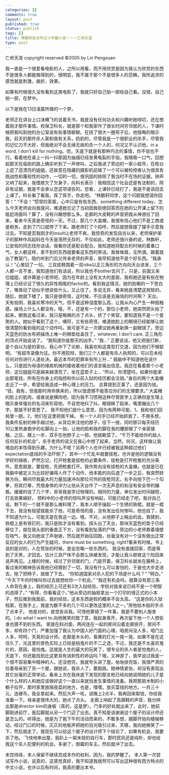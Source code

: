 ```yaml
--- 
categories: []
comments: true
layout: post
published: true
status: publish
tags: []
title: 林鹏轩处女作之小中篇小说－－－亡命天涯
type: post
---
```

<div id="msgcns!3725CC0EE38B1F6!358" class="bvMsg">亡命天涯				
copyright reserved ©2005 by Lin Pengxuan


我一直是一个很爱看电影的人，之所以用看，而不用欣赏是因为我认为欣赏的东西不是很多人都能做得到的，很明显，我不属于那个不是很多人的范畴。我所追求的感觉就是刺激，曲折，效果。

如果有时候很久没有看到这类电影了，我就只好自己拍一部给自己看。没错，自己拍一部，在梦中。

以下是我在13日凌晨所做的一个梦。


老师正在讲台上口沫横飞的说着天书，我是没有任何功夫和兴趣听她唠叨，还在想着刚才那件事情。校保卫科长，就是那个和我家作了很长时间穷邻居的人，下课时候把我叫到他的办公室说有些事情聊聊。在绕了很大一圈弯子后，他隐晦的暗示我，前天的那件杀人案和我有关系，奶奶的，尽管我是一个很职业的杀手，尽管我的记忆力不大好，但我绝对不会无缘无故的杀一个人的，何况又不认识他，in a word, I don’t kill for nothing。但，天底下就是有那种巧合的事情，你不信也不行。看着他在桌上一抖一抖那因为抽烟已经发黄龟裂的手指，我暗吸一口气，回想起那天在临街的路上确实听到了一声惨叫，之后我进了旁边的一家小超市，在柜台上逗了逗漂亮的姐姐，还故意在隐藏的摄影机前做了一个可以被检控者认为很具有挑战性和蔑视性的动作，一切的一切，很巩固的排除了我当时不在场的证据。钟声又响了起来，我借故欠了欠身子，向科长表示：我相信这个社会还是有法制的，除非有证据，我是不会承认您这项诬告的。您看，上课铃已经打了，我是不是该回去上课了。科长看了看我，挥了挥手，你走吧。
“林鹏轩同学，这个问题我想请你回答！”
“不会！”惯常的答案，心中只是有些东西，something different today，怎么今天老师会向我提问，难道她忘记了当初因我拒绝回答而在她的公开课上留下的尴尬场面吗？算了，没有兴趣想那么多。走廊的大皮鞋的声音把我从神游拉了回来，看来今天真是奇怪的一天。不过，那几个大盖帽，我很有信心他们不是工商或是税务，走到了门口就停了下来。跟老师打了个招呼，然后就想我摆了摆手示意我过去。不知是否我刚才的insult让老师不爽，我惊奇的发现自古以来，老师保护弟子的那种作风起码在今天是荡然无存的，不仅如此，老师还很兴奋的说，林鹏轩，公安局的同志找你谈话，我看你还是配合配合。我知道她将配合的时候的着重口气，女人都这样，拿不到的东西就要看这东西的笑话。我耸耸肩，无所谓。跟着就出了教室门，隐约听到门后又传来老师的声音，我早知道他不是个好东西。“我承认！”心里回了一句。
三双皮鞋围着一双nike以正三角形的方向向天台进发，三个人都一言不发，我知道他们有话说，所以我也不bother去问了。只是，前面又来位姐姐，或许算是小老师吧，因为在年龄上没有太大的差距，我和她还是有些在物理上已经论证了很久的异性相吸的factor的。看到我这情况，她的脸唰的一下苍白了，嘴唇动了动似乎想说些什么，又止住了。多说无异，看来她是清楚这规矩的。随后，她就下楼了，我只是很奇怪，这时候，不应该是去操场的时间啊？
天台。天有些阴，我喜欢寒冷的天气，但不是这种湿度那么高，让我从内心产生一种抵触感。操场上什么人都没有，哦，不，还是有一个的，那位小老师，她突然把头抬了起来，朝我这看过来，我只是略微的点了点头，挤了个笑容，要知道我不是一个爱笑的人。她似乎看到了这个，噢阿，又有些奇怪，难道她脸上的眼镜已经能够让她很清楚的看到我的这个动作吗，我可是不止一次建议她再重新换一副眼镜了。旁边天蓝色的防水布把操场上唯一的棉垫给盖住了，whatever, I don’t care. 
正三角形的顶点开始说话了。
“我知道你是那天的凶手。”
“我…”
正要说话，他又把我打断，是个自以为是的家伙，我心中下了论断，我喜欢和这类型打交道，因为他们不够聪明。
“有超市录像为证。你不用狡辩，我们三个人都是有杀人执照的，可以在未经任何对你进行人道处决。最近本市的犯罪率有所上升…”
我脑中不知道他在说什么，只是因为母语的缘故机械的接收着他们的语言输出信息。我还在看着那个小老师，这位姐姐可是越来越漂亮了，坐在蓝垫子上…
“所以，你清楚吗，如果你能拿出那笔钱，所有在你身上的指控和你以前入狱的经历都会注销。”身后的两个大盖帽走近了一步，希望给我造成一种心理上的压力。
总算提到正事了，还是因为钱。
“钱，我有，但我那时用命换来的，所以很遗憾不能答应你们的无理要求。”
大盖帽的脸上的肌肉，或者说是横肉吧，因为我不习惯用这种尽管医学上正确但是生理上暗示身体强壮的名词来形容他，不自觉地抖了抖。眼镜眯了起来，嘴里蹦出几个字，那就不好意思了。
我不知他们是什么意思，因为有两种可能，1，我和他们回局里一趟。2，他们在这里把我干掉。
有一个人的手已经开始抓我了，不用多想，我条件反射的伸手越过他，从背后夹注他的脖子，往下一按，同时那只每天经历10公里热身跑步的右脚向上一抬，让他的脸和我的脚在我的腰部做了个亲密接触，之后，跟上一步，双手在他脖子上一扭，他就歇菜了。“千万不能给你的敌人任何反扑的机会”，杀手老师的话又在我心中想了起来，当然，何况，这样做让我嗜血的本性得到乐趣，为什么不呢？另两个人也许已经被我这种超过他们expectation底线的手法吓倒了，其中一个忙乱中就要拔枪。也许是他的逻辑没有学好的缘故，俨然忘记，打开枪套是拔枪的必要条件，拔枪是打开枪套的充分条件。意思就是，要拔枪，先把枪套打开。我作势向没有拔枪的大盖帽，也就是已在我脑中被定义为比较好骗得人作了个动作，他本能的向后退了一步之后，我突然转换方向，瞬间尽我最大的力量加速冲向那位可怜的拔枪同志，右手向他下巴一个勾拳，将其打晕，凭借身体的冲力让他从天台作了一次无声息的和没有安全带的蹦极。缓缓的说了几个字，哥哥我是学过物理的。相同的力量，单位发出时间越短，打击效果越好。
预料中的小老师的惊叫声没有响起，可能已经走了吧，我对自己说。剩下的一个就不是那么难料理了，我本人顺手操起一个生锈的铁棍，就是一棍下去，我没有指望就能杀了他，可是奇怪的是，没有发出任何惨叫，他也挂了，我不知道为什么，可能天是在我这一边。哦，不对，从他脖子上飚出的血，我猜到，铁棍上是有铁钉的，我只是刚才没有看到。探头出了天台，那块天蓝色的垫子已经移位了，就在我头部的垂直正下方，没有看到坠落的尸体，旁边的小老师靠着墙壁在喘气，我又向她说了声谢谢，然后就开始往回跑，丝毫没有对一个没有做出正常反应的女人的行为产生疑问，there must be something, right?看来有时候，书上说的是对的，人在慌张的时候，是会忽略一些东西的。
我没有直接回家，而是等到了天黑，才回去。估计三具尸体不会那么快被发现，才能让我斗胆冒这个险回来说声再见。上楼的时候，经过了穷邻居的门，门是开着，保卫科长就坐在藤椅上，看过来的眼神告诉我他已经猜到了一切，我没有什么可以害怕的，于是也大步走进去，拖了把椅子，就做了下去。
“你知道国家对杀人犯的下场是什么吗？”
“明白。”
“今天下午的时候叫你过去就想给你一个机会。”
“我还有机会吗，就算没有那三条人命背在身上，我的经历上可还有3次入狱经验，学校对我来说已经不是一个明智的选择了。”
“有得，你看看这个。”他从旁边的抽屉拿出一个打印的很正式的小本子，然后推到我面前，我的经验，这本东西是假的概率不会太高。
“这是你的入狱档案，在我手上，我是为数不多的几个可以更改这里的人之一。”用他枯木般的手点了点本子。
他是对的，直觉告诉我。可惜他算错了一件事，我是不要别人施舍的。I do what I want to.向他微笑的致了意，我起身离开，再次留下他一个人想些谁也猜不到的东西。
家就在斜对面，两间连在一起的房间沿着走廊排开，房间不多，却有四个门，严重加强了我认为中国人好门面的心理，咱房间没人多，咱门比人多，呵呵，天真的设计师。走廊是木头的，昏黄的灯光一晃一晃，如果不是在这住久了，光这里的景色实际上已经是拍鬼片的不二之选，不过，我还是不太喜欢鬼片的，原因，我怕鬼。这就是人生的最大的玩笑了，很专业的杀人者是怕鬼的人，天底下，你还能找到比这更具有讽刺性的命运吗？哦，又神游了，我早说过我是一个很不容易集中精神的人。还没想完，我就夸头进了屋。匆匆排完饭，我很严肃的拉着母亲到了另一个屋，跟她说，我杀人了，要跑路。她神情紧张，却没有表现出其它丝毫的正常举动，看来上次在我床底下发现的那支枪已经向她说明她的儿子是个什么样的人和她应该做好这个一直以来就怕发生事情的准备。我把那扇木制的小橱子拉开，那时家里放隔夜菜的地方，也是，嘿嘿，放买菜钱的地方。一共三十元，连硬币。我全拿起来。然后大声一吼，说晚上2点半，我再回来取钱，你给我准备一下。母亲是很伟大的，她点了点头。
走廊上响起了高跟鞋的声音，我分辨出那是director kim的身板（真的，这是梦）。门多的好处就出来了，此时，她前脚刚进前厅，我后脚就从另一个门迈了出去。真不知是该谢谢这个屋子的设计师还是怎么的。听得出，她是为了我下午的活动而来的，不敢多想，蹑脚开始向楼梯移动，经过门口的时候，仄仄的地板声把她的目光吸引过来，天哪，我向她微笑了一下，然后就走了。我现在可以给这个屋子的设计师下个结论了，如果有机会，我要杀了他。
飞快地串出屋，我趴上一架未锁的自行车，那时民风还是纯朴，却也给我这个杀人犯便利的机会。多谢了，倒霉的车主。然后就冲了出去。

未完待续，本人保留不继续完成本作的权利，因为，我的梦醒了。
本人第一次尝试写作小说，说真的，这感觉真好，我不知道我居然可以写出这种很有西方特点的中文小说，也许以后有时间，我真的要出本书。</div>
